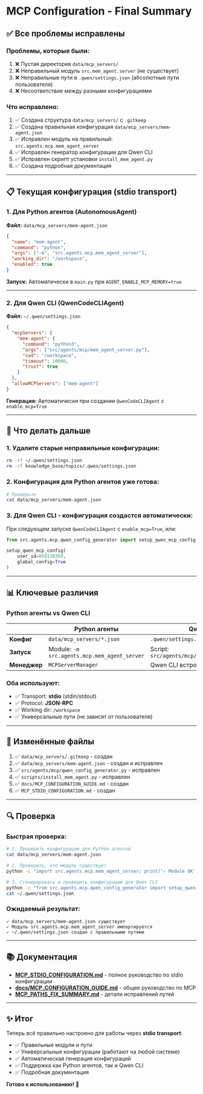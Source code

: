 # MCP Configuration - Final Summary

## ✅ Все проблемы исправлены

### Проблемы, которые были:

1. ❌ Пустая директория `data/mcp_servers/`
2. ❌ Неправильный модуль `src.mem_agent.server` (не существует)
3. ❌ Неправильные пути в `.qwen/settings.json` (абсолютные пути пользователя)
4. ❌ Несоответствие между разными конфигурациями

### Что исправлено:

1. ✅ Создана структура `data/mcp_servers/` с `.gitkeep`
2. ✅ Создана правильная конфигурация `data/mcp_servers/mem-agent.json`
3. ✅ Исправлен модуль на правильный: `src.agents.mcp.mem_agent_server`
4. ✅ Исправлен генератор конфигурации для Qwen CLI
5. ✅ Исправлен скрипт установки `install_mem_agent.py`
6. ✅ Создана подробная документация

---

## 📋 Текущая конфигурация (stdio transport)

### 1. Для Python агентов (AutonomousAgent)

**Файл:** `data/mcp_servers/mem-agent.json`

```json
{
  "name": "mem-agent",
  "command": "python",
  "args": ["-m", "src.agents.mcp.mem_agent_server"],
  "working_dir": "/workspace",
  "enabled": true
}
```

**Запуск:** Автоматически в `main.py` при `AGENT_ENABLE_MCP_MEMORY=true`

---

### 2. Для Qwen CLI (QwenCodeCLIAgent)

**Файл:** `~/.qwen/settings.json`

```json
{
  "mcpServers": {
    "mem-agent": {
      "command": "python3",
      "args": ["src/agents/mcp/mem_agent_server.py"],
      "cwd": "/workspace",
      "timeout": 10000,
      "trust": true
    }
  },
  "allowMCPServers": ["mem-agent"]
}
```

**Генерация:** Автоматически при создании `QwenCodeCLIAgent` с `enable_mcp=True`

---

## 🚀 Что делать дальше

### 1. Удалите старые неправильные конфигурации:

```bash
rm -rf ~/.qwen/settings.json
rm -rf knowledge_base/topics/.qwen/settings.json
```

### 2. Конфигурация для Python агентов уже готова:

```bash
# Проверьте
cat data/mcp_servers/mem-agent.json
```

### 3. Для Qwen CLI - конфигурация создастся автоматически:

При следующем запуске `QwenCodeCLIAgent` с `enable_mcp=True`, или:

```python
from src.agents.mcp.qwen_config_generator import setup_qwen_mcp_config

setup_qwen_mcp_config(
    user_id=858138359,
    global_config=True
)
```

---

## 📊 Ключевые различия

### Python агенты vs Qwen CLI

| | Python агенты | Qwen CLI |
|---|---|---|
| **Конфиг** | `data/mcp_servers/*.json` | `.qwen/settings.json` |
| **Запуск** | Module: `-m src.agents.mcp.mem_agent_server` | Script: `src/agents/mcp/mem_agent_server.py` |
| **Менеджер** | `MCPServerManager` | Qwen CLI встроенный |

### Оба используют:
- ✅ Transport: **stdio** (stdin/stdout)
- ✅ Protocol: **JSON-RPC**
- ✅ Working dir: `/workspace`
- ✅ Универсальные пути (не зависят от пользователя)

---

## 📁 Изменённые файлы

1. ✅ `data/mcp_servers/.gitkeep` - создан
2. ✅ `data/mcp_servers/mem-agent.json` - создан и исправлен
3. ✅ `src/agents/mcp/qwen_config_generator.py` - исправлен
4. ✅ `scripts/install_mem_agent.py` - исправлен
5. ✅ `docs/MCP_CONFIGURATION_GUIDE.md` - создан
6. ✅ `MCP_STDIO_CONFIGURATION.md` - создан

---

## 🔍 Проверка

### Быстрая проверка:

```bash
# 1. Проверить конфигурацию для Python агентов
cat data/mcp_servers/mem-agent.json

# 2. Проверить, что модуль существует
python -c "import src.agents.mcp.mem_agent_server; print('✓ Module OK')"

# 3. Сгенерировать и проверить конфигурацию для Qwen CLI
python -c "from src.agents.mcp.qwen_config_generator import setup_qwen_mcp_config; setup_qwen_mcp_config(global_config=True)"
cat ~/.qwen/settings.json
```

### Ожидаемый результат:

```
✓ data/mcp_servers/mem-agent.json существует
✓ Модуль src.agents.mcp.mem_agent_server импортируется
✓ ~/.qwen/settings.json создан с правильными путями
```

---

## 📚 Документация

- **[MCP_STDIO_CONFIGURATION.md](MCP_STDIO_CONFIGURATION.md)** - полное руководство по stdio конфигурации
- **[docs/MCP_CONFIGURATION_GUIDE.md](docs/MCP_CONFIGURATION_GUIDE.md)** - общее руководство по MCP
- **[MCP_PATHS_FIX_SUMMARY.md](MCP_PATHS_FIX_SUMMARY.md)** - детали исправлений путей

---

## ✨ Итог

Теперь всё правильно настроено для работы через **stdio transport**:

- ✅ Правильные модули и пути
- ✅ Универсальные конфигурации (работают на любой системе)
- ✅ Автоматическая генерация конфигураций
- ✅ Поддержка как Python агентов, так и Qwen CLI
- ✅ Подробная документация

**Готово к использованию!** 🎉